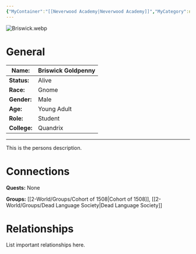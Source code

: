 ```yaml
---
{"MyContainer":"[[Neverwood Academy|Neverwood Academy]]","MyCategory":null,"image":"Briswick.webp","tags":["Category/People"],"obsidianUIMode":"preview","aliases":null,"NoteStatus":"❓","char_status":"Alive","char_race":"Gnome","char_gender":"Male","char_role":"Student","char_college":"Quandrix","char_items":null,"char_age":"Young Adult","parents":null,"children":null,"enemies":null,"allies":null,"siblings":null,"partner":null,"Connected_Quests":[],"Connected_Groups":["[[2-World/Groups/Cohort of 1508.md|Cohort of 1508]]","[[2-World/Groups/Dead Language Society.md|Dead Language Society]]"],"dg-publish":true,"dg-path":"World/People/Briswick Goldpenny.md","permalink":"/world/people/briswick-goldpenny/","dgPassFrontmatter":true,"updated":"2025-10-01T18:22:18.000+01:00"}
---
```



![Briswick.webp](/img/user/z_Assets/character_art/NPCs/Cohort%20of%201508%20(Us)/Briswick.webp)
# General


| Name:        | Briswick Goldpenny |
| ------------ | ------------------ |
| **Status:**  | Alive              |
| **Race:**    | Gnome              |
| **Gender:**  | Male               |
| **Age:**     | Young Adult        |
| **Role:**    | Student            |
| **College:** | Quandrix           |


---

This is the persons description. 


# Connections


**Quests:** None 

**Groups:** [[2-World/Groups/Cohort of 1508\|Cohort of 1508]], [[2-World/Groups/Dead Language Society\|Dead Language Society]]


# Relationships

List important relationships here. 

